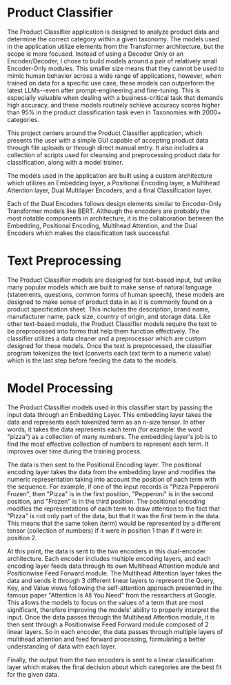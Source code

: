 # Product Classifier

The Product Classifier application is designed to analyze product data and determine the correct category 
within a given taxonomy.  The models used in the application utilize elements from the Transformer architecture, 
but the scope is more focused.  Instead of using a Decoder Only or an Encoder/Decoder, I chose to build models 
around a pair of relatively small Encoder-Only modules.  This smaller size means that they cannot be used to 
mimic human behavior across a wide range of applications, however, when trained on data for a specific use case, 
these models can outperform the latest LLMs--even after prompt-engineering and fine-tuning.  This is 
especially valuable when dealing with a business-critical task that demands high accuracy, and these models
routinely achieve accuracy scores higher than 95% in the product classification task even in Taxonomies with 
2000+ categories.  

This project centers around the Product Classifier application, which presents the user with a simple GUI capable
of accepting product data through file uploads or through direct manual entry.  It also includes a collection of 
scripts used for cleansing and preprocessing product data for classification, along with a model trainer.  

The models used in the application are built using a custom architecture which utilizes an Embedding layer, a
Positional Encoding layer, a Multihead Attention layer, Dual Multilayer Encoders, and a final Classification layer.

Each of the Dual Encoders follows design elements similar to Encoder-Only Transformer models like BERT.  Although the
encoders are probably the most notable components in architecture, it is the collaboration between the Embedding,
Positional Encoding, Multihead Attention, and the Dual Encoders which makes the classification task successful.

# Text Preprocessing

The Product Classifier models are designed for text-based input, but unlike many popular models which are built to
make sense of natural language (statements, questions, common forms of human speech), these models are designed to make
sense of product data in as it is commonly found on a product specification sheet.  This includes the description, brand
name, manufacturer name, pack size, country of origin, and storage data.  Like other text-based models, the Product
Classifier models require the text to be preprocessed into forms that help them function effectively.  The classifier
utilizes a data cleaner and a preprocessor which are custom designed for these models.  Once the text is preprocessed,
the classifier program tokenizes the text (converts each text term to a numeric value) which is the last step before
feeding the data to the models.

# Model Processing

The Product Classifier models used in this classifier start by passing the input data through an Embedding Layer.
This embedding layer takes the data and represents each tokenized term as an n-size tensor.  In other words, it takes
the data represents each term (for example: the word "pizza") as a collection of many numbers.  The embedding layer's
job is to find the most effective collection of numbers to represent each term.  It improves over time during the
training process.

The data is then sent to the Positional Encoding layer.  The positional encoding layer takes the data from the embedding
layer and modifies the numeric representation taking into account the position of each term with the sequence.  For
example, if one of the input records is "Pizza Pepperoni Frozen", then "Pizza" is in the first position, "Pepperoni" is
in the second position, and "Frozen" is in the third position.  The positional encoding modifies the representations of
each term to draw attention to the fact that "Pizza" is not only part of the data, but that it was the first term in the
data.  This means that the same token (term) would be represented by a different tensor (collection of numbers) if it
were in position 1 than if it were in position 2.

At this point, the data is sent to the two encoders in this dual-encoder architecture.  Each encoder includes multiple
encoding layers, and each encoding layer feeds data through its own Multihead Attention module and Positionwise Feed
Forward module.  The Multihead Attention layer takes the data and sends it through 3 different linear layers to
represent the Query, Key, and Value views following the self-attention approach presented in the famous paper
"Attention Is All You Need" from the researchers at Google.  This allows the models to focus on the values of a term
that are most significant, therefore improving the models' ability to properly interpret the input.  Once the data
passes through the Multihead Attention module, it is then sent through a Positionwise Feed Forward module composed of
2 linear layers.  So in each encoder, the data passes through multiple layers of multihead attention and feed forward
processing, formulating a better understanding of data with each layer.

Finally, the output from the two encoders is sent to a linear classification layer which makes the final decision
about which categories are the best fit for the given data.
